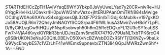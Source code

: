 $START$fdEHCcZpTH1AvlVYaqE6WY3Ybkp0JsVyUweLYad7y20CR+nivRe+HJ8YqgRHvHkLUOavkr4H0puWW2hhvVezx+jhtERUPAanOmiTKf/884sMwIgeOCdhgW0Ao6XAYuvS4xdgjpsesQjL32QF7P2Sn/bTlGdjjKcMublk+v197gkKOJo58AUOjLR6n72QhsyJmNAOYfSCQSrpa4F6fWLhusA3MvirZvvHBoY7LpFLD/6yCiKLvgGw9tHQUyFNspKsobwph50h8m25ReEDQkoFL12U3cSYfcafjSSFw7r4VjA4tKvyxlOYRkR3bnUDJnsZanv5mdRX747fGv79UaNLTxbTPK6rcO4g9SBrUKON3eNsJG0QltL0BE/vD50XvNcBZWsbEOZxRSIYTj12KNZy+9baLkG9VycEhoybES7c1VZrLhF41wWEmx9upnevb/ZTN3Ii4GGpJMWRzZwn6hY+1A==$END$